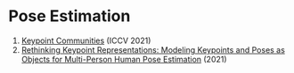 # Pose Estimation
1. [Keypoint Communities](https://arxiv.org/abs/2110.00988) (ICCV 2021)
2. [Rethinking Keypoint Representations: Modeling Keypoints and Poses as Objects for Multi-Person Human Pose Estimation](https://arxiv.org/abs/2111.08557) (2021)




